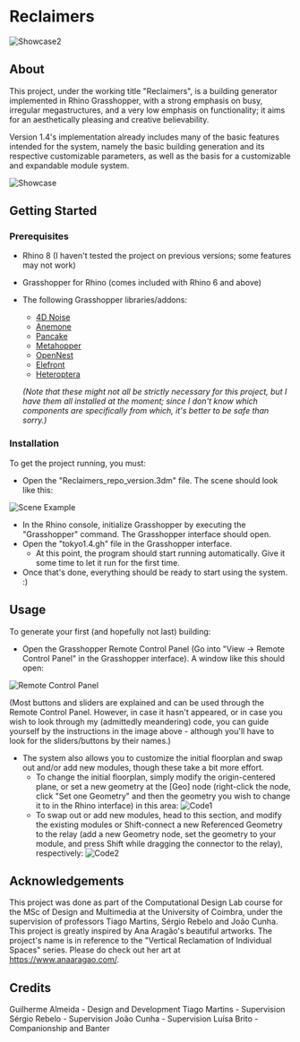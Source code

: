 # Reclaimers

![Showcase2](/docs/showcase2.jpg)

## About
This project, under the working title "Reclaimers", is a building generator implemented in Rhino Grasshopper, with a strong emphasis on busy, irregular megastructures, and a very low emphasis on functionality; it aims for an aesthetically pleasing and creative believability.

Version 1.4's implementation already includes many of the basic features intended for the system, namely the basic building generation and its respective customizable parameters, as well as the basis for a customizable and expandable module system.

![Showcase](/docs/showcase.jpg)

## Getting Started

### Prerequisites

- Rhino 8 (I haven't tested the project on previous versions; some features may not work)
- Grasshopper for Rhino (comes included with Rhino 6 and above)
- The following Grasshopper libraries/addons:

  - [4D Noise](https://www.food4rhino.com/en/app/4d-noise)
  - [Anemone](https://www.food4rhino.com/en/app/anemone)
  - [Pancake](https://www.food4rhino.com/en/app/pancake)
  - [Metahopper](https://www.food4rhino.com/en/app/metahopper)
  - [OpenNest](https://www.food4rhino.com/en/app/opennest)
  - [Elefront](https://www.food4rhino.com/en/app/elefront)
  - [Heteroptera](https://www.food4rhino.com/en/app/heteroptera)

  *(Note that these might not all be strictly necessary for this project, but I have them all installed at the moment; since I don't know which components are specifically from which, it's better to be safe than sorry.)*

### Installation

To get the project running, you must:

- Open the "Reclaimers_repo_version.3dm" file. The scene should look like this:

![Scene Example](/docs/scene.jpg)

- In the Rhino console, initialize Grasshopper by executing the "Grasshopper" command. The Grasshopper interface should open.
- Open the "tokyo1.4.gh" file in the Grasshopper interface.
  - At this point, the program should start running automatically. Give it some time to let it run for the first time.
- Once that's done, everything should be ready to start using the system. :)

## Usage

To generate your first (and hopefully not last) building:

- Open the Grasshopper Remote Control Panel (Go into "View -> Remote Control Panel" in the Grasshopper interface). A window like this should open:

![Remote Control Panel](/docs/instructions.jpg)

(Most buttons and sliders are explained and can be used through the Remote Control Panel. However, in case it hasn't appeared, or in case you wish to look through my (admittedly meandering) code, you can guide yourself by the instructions in the image above - although you'll have to look for the sliders/buttons by their names.)

- The system also allows you to customize the initial floorplan and swap out and/or add new modules, though these take a bit more effort.
  - To change the initial floorplan, simply modify the origin-centered plane, or set a new geometry at the [Geo] node (right-click the node, click "Set one Geometry" and then the geometry you wish to change it to in the Rhino interface) in this area:
![Code1](/docs/initialfloorplan.png)
  - To swap out or add new modules, head to this section, and modify the existing modules or Shift-connect a new Referenced Geometry to the relay (add a new Geometry node, set the geometry to your module, and press Shift while dragging the connector to the relay), respectively:
![Code2](/docs/changemodules.png)

## Acknowledgements

This project was done as part of the Computational Design Lab course for the MSc of Design and Multimedia at the University of Coimbra, under the supervision of professors Tiago Martins, Sérgio Rebelo and João Cunha.
This project is greatly inspired by Ana Aragão's beautiful artworks. The project's name is in reference to the "Vertical Reclamation of Individual Spaces" series. Please do check out her art at https://www.anaaragao.com/. 

## Credits

Guilherme Almeida - Design and Development
Tiago Martins - Supervision
Sérgio Rebelo - Supervision
João Cunha - Supervision
Luísa Brito - Companionship and Banter
